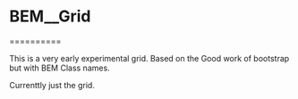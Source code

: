 # BEM__Grid
==========

This is a very early experimental grid. Based on the Good work of bootstrap but with BEM Class names.

Currenttly just the grid.
